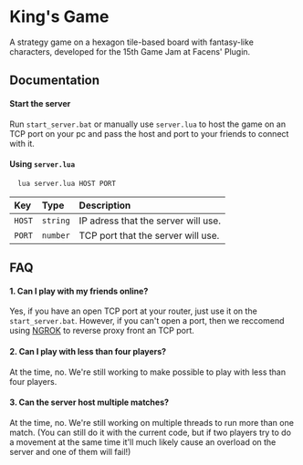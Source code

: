 # King's Game

A strategy game on a hexagon tile-based board with fantasy-like characters, developed for the 15th Game Jam at Facens' Plugin.

## Documentation

#### Start the server

Run `start_server.bat` or manually use `server.lua` to host the game on an TCP port on your pc and pass the host and port to your friends to connect with it.

#### Using `server.lua`

```batch
  lua server.lua HOST PORT
```

| Key   | Type       | Description                           |
| :---------- | :--------- | :---------------------------------- |
| `HOST` | `string` | IP adress that the server will use. |
| `PORT` | `number` | TCP port that the server will use. |

## FAQ

#### 1. Can I play with my friends online?

Yes, if you have an open TCP port at your router, just use it on the `start_server.bat`. However, if you can't open a port, then we reccomend using [NGROK](https://ngrok.com) to reverse proxy front an TCP port.

#### 2. Can I play with less than four players?

At the time, no. We're still working to make possible to play with less than four players.

#### 3. Can the server host multiple matches?

At the time, no. We're still working on multiple threads to run more than one match. (You can still do it with the current code, but if two players try to do a movement at the same time it'll much likely cause an overload on the server and one of them will fail!)

